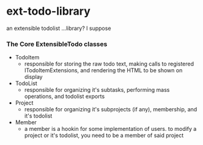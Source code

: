 # ext-todo-library
an extensible todolist ...library? I suppose

### The Core ExtensibleTodo classes ###
* TodoItem
  * responsible for storing the raw todo text, making calls to registered ITodoItemExtensions, and rendering the HTML to be shown on display
* TodoList
  * responsible for organizing it's subtasks, performing mass operations, and todolist exports
* Project
  *  responsible for organizing it's subprojects (if any),  membership, and it's todolist
* Member
  * a member is a hookin for some implementation of users.  to modify a project or it's todolist, you need to be a member of said project
